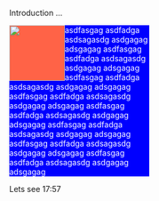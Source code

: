 Introduction ...

<div style="background-color:tomato;color:white;width:100px;float:left">
 <img src="{{ site.url }}/assets/omurarslan.jpg" style="width:100px;">
</div>  
<div style="background-color:blue;color:white;width:50%">
 <p> asdfasgag asdfadga asdsagasdg asdgagag adsgagag asdfasgag asdfadga asdsagasdg asdgagag adsgagag asdfasgag asdfadga asdsagasdg asdgagag adsgagag asdfasgag asdfadga asdsagasdg asdgagag adsgagag asdfasgag asdfadga asdsagasdg asdgagag adsgagag asdfasgag asdfadga asdsagasdg asdgagag adsgagag asdfasgag asdfadga asdsagasdg asdgagag adsgagag asdfasgag asdfadga asdsagasdg asdgagag adsgagag </p>
</div>  



Lets see 17:57
